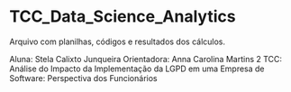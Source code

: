 # TCC_Data_Science_Analytics
Arquivo com planilhas, códigos e resultados dos cálculos.

Aluna: Stela Calixto Junqueira
Orientadora: Anna Carolina Martins 2
TCC: Análise do Impacto da Implementação da LGPD em uma Empresa de Software: Perspectiva dos Funcionários
